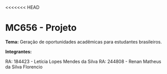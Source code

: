 <<<<<<< HEAD
# MC656 - Projeto

**Tema:** Geração de oportunidades acadêmicas para estudantes brasileiros.

**Integrantes:**

RA: 184423 - Letícia Lopes Mendes da Silva
RA: 244808 - Renan Matheus da Silva Florencio
